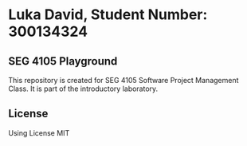 # Luka David, Student Number: 300134324

## SEG 4105 Playground

This repository is created for SEG 4105 Software Project Management Class. It is part of the introductory laboratory.

## License

Using License MIT